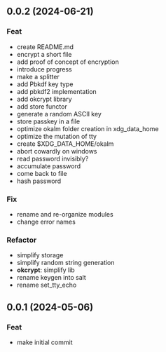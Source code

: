 ## 0.0.2 (2024-06-21)

### Feat

- create README.md
- encrypt a short file
- add proof of concept of encryption
- introduce progress
- make a splitter
- add Pbkdf key type
- add pbkdf2 implementation
- add okcrypt library
- add store functor
- generate a random ASCII key
- store passkey in a file
- optimize okalm folder creation in xdg_data_home
- optimize the mutation of tty
- create $XDG_DATA_HOME/okalm
- abort cowardly on windows
- read password invisibly?
- accumulate password
- come back to file
- hash password

### Fix

- rename and re-organize modules
- change error names

### Refactor

- simplify storage
- simplify random string generation
- **okcrypt**: simplify lib
- rename keygen into salt
- rename set_tty_echo

## 0.0.1 (2024-05-06)

### Feat

- make initial commit
